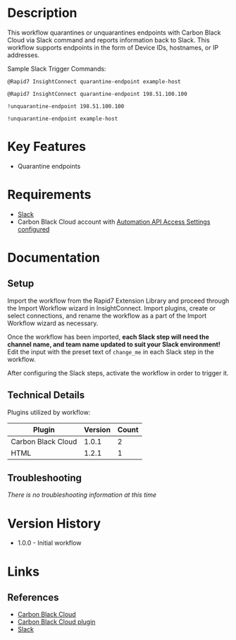 # Description

This workflow quarantines or unquarantines endpoints with Carbon Black Cloud via Slack command and reports information back to Slack.
This workflow supports endpoints in the form of Device IDs, hostnames, or IP addresses.

Sample Slack Trigger Commands:

`@Rapid7 InsightConnect quarantine-endpoint example-host`

`@Rapid7 InsightConnect quarantine-endpoint 198.51.100.100`

`!unquarantine-endpoint 198.51.100.100`

`!unquarantine-endpoint example-host`


# Key Features

* Quarantine endpoints

# Requirements

* [Slack](https://insightconnect.help.rapid7.com/docs/configure-slack-for-chatops)
* Carbon Black Cloud account with [Automation API Access Settings configured](https://developer.carbonblack.com/reference/carbon-black-cloud/authentication/#creating-an-api-key)

# Documentation

## Setup

Import the workflow from the Rapid7 Extension Library and proceed through the Import Workflow wizard in InsightConnect. Import plugins, create or select connections, and rename the workflow as a part of the Import Workflow wizard as necessary.

Once the workflow has been imported, **each Slack step will need the channel name, and team name updated to suit your Slack environment!** Edit the input with the preset text of `change_me` in each Slack step in the workflow.

After configuring the Slack steps, activate the workflow in order to trigger it.
 
## Technical Details

Plugins utilized by workflow:

|Plugin|Version|Count|
|----|----|--------|
|Carbon Black Cloud|1.0.1|2|
|HTML|1.2.1|1|


## Troubleshooting

_There is no troubleshooting information at this time_

# Version History

* 1.0.0 - Initial workflow

# Links

## References

* [Carbon Black Cloud](https://www.carbonblack.com/products/vmware-carbon-black-cloud)
* [Carbon Black Cloud plugin](https://extensions.rapid7.com/extension/carbon_black_cloud)
* [Slack](https://teams.microsoft.com)
